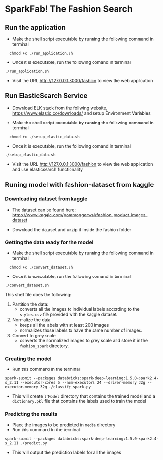 # SparkFab! The Fashion Search

## Run the application

- Make the shell script executable by running the following command in terminal

```
  chmod +x ./run_application.sh
```

- Once it is executable, run the following comand in terminal

```
./run_application.sh
```

- Visit the URL http://127.0.0.1:8000/fashion to view the web application

## Run ElasticSearch Service

- Download ELK stack from the follwing website, https://www.elastic.co/downloads/ and setup Environment Variables

- Make the shell script executable by running the following command in terminal

```
  chmod +x ./setup_elastic_data.sh
```

- Once it is executable, run the following comand in terminal

```
./setup_elastic_data.sh
```

- Visit the URL http://127.0.0.1:8000/fashion to view the web application and use elasticsearch functionality

## Runing model with fashion-dataset from kaggle

### Downloading dataset from kaggle

- The dataset can be found here: https://www.kaggle.com/paramaggarwal/fashion-product-images-dataset

- Download the dataset and unzip it inside the fashion folder

### Getting the data ready for the model

- Make the shell script executable by running the following command in terminal

```
  chmod +x ./convert_dataset.sh
```

- Once it is executable, run the following comand in terminal

```
./convert_dataset.sh
```

This shell file does the following:

1. Partition the data:
   - converts all the images to individual labels according to the `styles.csv` file provided with the kaggle dataset.
2. Normalize the data
   - keeps all the labels with at least 200 images
   - normalizes those labels to have the same number of images.
3. Convert to grey scale
   - converts the normalized images to grey scale and store it in the `fashion_spark` directory.

### Creating the model

- Run this command in the terminal

```
spark-submit --packages databricks:spark-deep-learning:1.5.0-spark2.4-s_2.11 --executor-cores 5 --num-executors 24 --driver-memory 32g --executor-memory 32g ./classify_spark.py
```

- This will create `lrModel` directory that contains the trained model and a `dictionary.pkl` file that contains the labels used to train the model

### Predicting the results

- Place the images to be predicted in `media` directory
- Run this command in the terminal

```
spark-submit --packages databricks:spark-deep-learning:1.5.0-spark2.4-s_2.11 ./predict.py
```

- This will output the prediction labels for all the images
